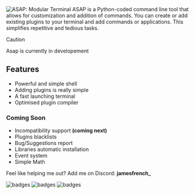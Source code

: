 <!-- <h1 align="center"><code>ASAP</code></h1> -->
<img src="https://jamesfrench.fr/asap/banner.png" alt="ASAP: Modular Terminal">
ASAP is a Python-coded command line tool that allows for customization and addition of commands. 
You can create or add existing plugins to your terminal and add commands or applications. This simplifies repetitive and tedious tasks.

> [!CAUTION]
> Asap is currently in developement

## Features
- Powerful and simple shell
- Adding plugins is really simple
- A fast launching terminal
- Optimised plugin compiler


### Coming Soon
- Incompatibility support **(coming next)**
- Plugins blacklists
- Bug/Suggestions report
- Libraries automatic installation
- Event system
- Simple Math 


Feel like helping me out? Add me on Discord: **jamesfrench_**

![badges](http://ForTheBadge.com/images/badges/built-with-love.svg) ![badges](http://ForTheBadge.com/images/badges/made-with-python.svg) ![badges](https://img.shields.io/badge/Visual_Studio_Code-0078D4?style=for-the-badge&logo=visual%20studio%20code&logoColor=white)
